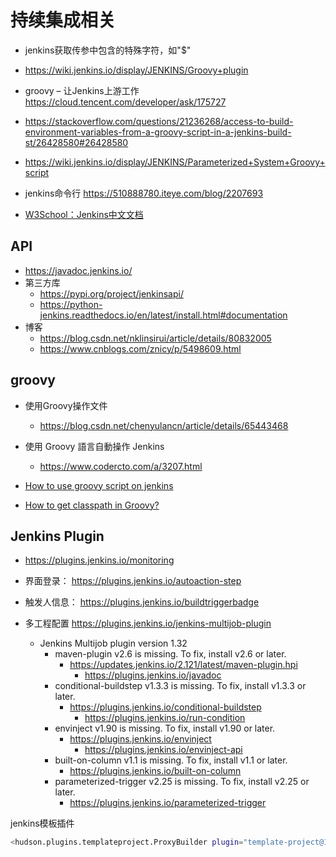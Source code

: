 # 持续集成相关

* jenkins获取传参中包含的特殊字符，如"$"

* https://wiki.jenkins.io/display/JENKINS/Groovy+plugin
* groovy – 让Jenkins上游工作 https://cloud.tencent.com/developer/ask/175727
* https://stackoverflow.com/questions/21236268/access-to-build-environment-variables-from-a-groovy-script-in-a-jenkins-build-st/26428580#26428580
* https://wiki.jenkins.io/display/JENKINS/Parameterized+System+Groovy+script



* jenkins命令行 https://510888780.iteye.com/blog/2207693



* [W3School：Jenkins中文文档](https://www.w3cschool.cn/jenkins/)

## API

* https://javadoc.jenkins.io/
* 第三方库
  * https://pypi.org/project/jenkinsapi/
  * https://python-jenkins.readthedocs.io/en/latest/install.html#documentation
* 博客
  * https://blog.csdn.net/nklinsirui/article/details/80832005
  * https://www.cnblogs.com/znicy/p/5498609.html

## groovy

* 使用Groovy操作文件
  * https://blog.csdn.net/chenyulancn/article/details/65443468

* 使用 Groovy 語言自動操作 Jenkins

  * https://www.codercto.com/a/3207.html

* [How to use groovy script on jenkins](https://www.cnblogs.com/root-wang/p/4569095.html)

* [How to get classpath in Groovy?](https://stackoverflow.com/questions/5212442/how-to-get-classpath-in-groovy)

## Jenkins Plugin


* https://plugins.jenkins.io/monitoring
* 界面登录： https://plugins.jenkins.io/autoaction-step
* 触发人信息： https://plugins.jenkins.io/buildtriggerbadge



* 多工程配置 https://plugins.jenkins.io/jenkins-multijob-plugin
  * Jenkins Multijob plugin version 1.32
    * maven-plugin v2.6 is missing. To fix, install v2.6 or later.
      * https://updates.jenkins.io/2.121/latest/maven-plugin.hpi
        * https://plugins.jenkins.io/javadoc
    * conditional-buildstep v1.3.3 is missing. To fix, install v1.3.3 or later.
      * https://plugins.jenkins.io/conditional-buildstep
        * https://plugins.jenkins.io/run-condition
    * envinject v1.90 is missing. To fix, install v1.90 or later.
      * https://plugins.jenkins.io/envinject
        * https://plugins.jenkins.io/envinject-api
    * built-on-column v1.1 is missing. To fix, install v1.1 or later.
      * https://plugins.jenkins.io/built-on-column
    * parameterized-trigger v2.25 is missing. To fix, install v2.25 or later.
      * https://plugins.jenkins.io/parameterized-trigger


jenkins模板插件

```bash
<hudson.plugins.templateproject.ProxyBuilder plugin="template-project@1.5.2">
```